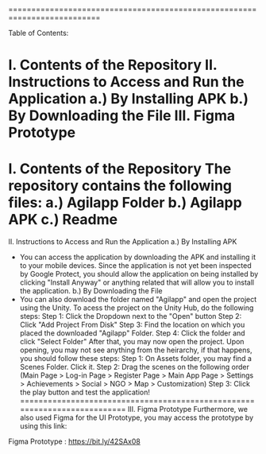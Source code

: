 ==========================================================================

Table of Contents:

I. Contents of the Repository
II. Instructions to Access and Run the Application
a.) By Installing APK
b.) By Downloading the File
III. Figma Prototype
==========================================================================

I. Contents of the Repository
The repository contains the following files:
a.) Agilapp Folder
b.) Agilapp APK
c.) Readme
==========================================================================

II. Instructions to Access and Run the Application
a.) By Installing APK
- You can access the application by downloading the APK and installing it to your mobile devices. Since the application is not yet been inspected by Google Protect, you should allow the application on being installed by clicking "Install Anyway" or anything related that will allow you to install the application.
b.) By Downloading the File
- You can also download the folder named "Agilapp" and open the project using the Unity. To acess the project on the Unity Hub, do the following steps:
Step 1: Click the Dropdown next to the "Open" button
Step 2: Click "Add Project From Disk"
Step 3: Find the location on which you placed the downloaded "Agilapp" Folder.
Step 4: Click the folder and click "Select Folder"
After that, you may now open the project. Upon opening, you may not see anything from the heirarchy, if that happens, you should follow these steps:
Step 1: On Assets folder, you may find a Scenes Folder. Click it.
Step 2: Drag the scenes on the following order (Main Page > Log-in Page > Register Page > Main App Page > Settings > Achievements > Social > NGO > Map > Customization)
Step 3: Click the play button and test the application!
==========================================================================
III. Figma Prototype
Furthermore, we also used Figma for the UI Prototype, you may access the prototype by using this link:

Figma Prototype : https://bit.ly/42SAx08
